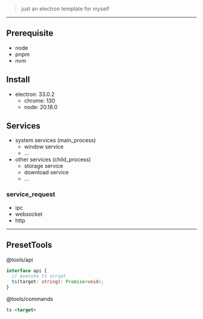 > just an electron template for myself

---

## Prerequisite

- node
- pnpm
- nvm

## Install

- electron: 33.0.2
  - chrome: 130
  - node: 20.18.0

## Services

- system services (main_process)
  - window service
  - ...
- other services (child_process)
  - storage service
  - download service
  - ...

### service_request

- ipc
- websocket
- http

---

## PresetTools

@tools/api

```ts
interface api {
  // execute ts script
  ts(target: string): Promise<void>;
}
```

@tools/commands

```md
ts <target>
```
